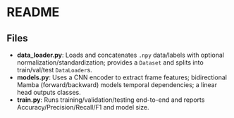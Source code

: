 # README

## Files

* **data\_loader.py**: Loads and concatenates `.npy` data/labels with optional normalization/standardization; provides a `Dataset` and splits into train/val/test `DataLoader`s.
* **models.py**: Uses a CNN encoder to extract frame features; bidirectional Mamba (forward/backward) models temporal dependencies; a linear head outputs classes.
* **train.py**: Runs training/validation/testing end-to-end and reports Accuracy/Precision/Recall/F1 and model size.
